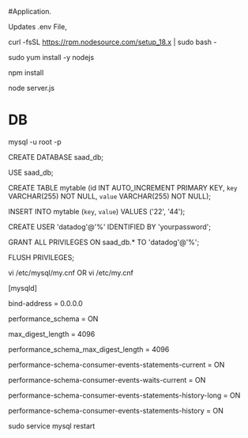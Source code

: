 #Application.

Updates .env File,

curl -fsSL https://rpm.nodesource.com/setup_18.x | sudo bash -

sudo yum install -y nodejs

npm install

node server.js

# DB

mysql -u root -p

CREATE DATABASE saad_db;

USE saad_db;

CREATE TABLE mytable (id INT AUTO_INCREMENT PRIMARY KEY, `key` VARCHAR(255) NOT NULL, `value` VARCHAR(255) NOT NULL);

INSERT INTO mytable (`key`, `value`) VALUES ('22', '44');

CREATE USER 'datadog'@'%' IDENTIFIED BY 'yourpassword';

GRANT ALL PRIVILEGES ON saad_db.* TO 'datadog'@'%';

FLUSH PRIVILEGES;

vi /etc/mysql/my.cnf  OR vi /etc/my.cnf

[mysqld]

bind-address = 0.0.0.0

performance_schema = ON

max_digest_length = 4096

performance_schema_max_digest_length = 4096

performance-schema-consumer-events-statements-current = ON

performance-schema-consumer-events-waits-current = ON

performance-schema-consumer-events-statements-history-long = ON

performance-schema-consumer-events-statements-history = ON

sudo service mysql restart
